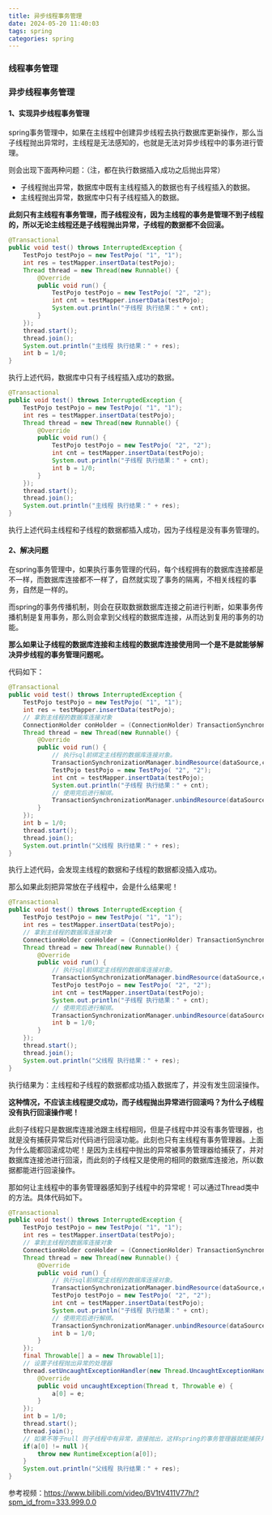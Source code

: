```yaml
---
title: 异步线程事务管理
date: 2024-05-20 11:40:03
tags: spring
categories: spring
---
```


### 线程事务管理

### 异步线程事务管理

#### 1、实现异步线程事务管理

spring事务管理中，如果在主线程中创建异步线程去执行数据库更新操作，那么当子线程抛出异常时，主线程是无法感知的，也就是无法对异步线程中的事务进行管理。

则会出现下面两种问题：（注，都在执行数据插入成功之后抛出异常）

- 子线程抛出异常，数据库中既有主线程插入的数据也有子线程插入的数据。
- 主线程抛出异常，数据库中只有子线程插入的数据。

**此刻只有主线程有事务管理，而子线程没有，因为主线程的事务是管理不到子线程的，所以无论主线程还是子线程抛出异常，子线程的数据都不会回滚。**

```java
@Transactional
public void test() throws InterruptedException {
    TestPojo testPojo = new TestPojo( "1", "1");
    int res = testMapper.insertData(testPojo);
    Thread thread = new Thread(new Runnable() {
        @Override
        public void run() {
            TestPojo testPojo = new TestPojo( "2", "2");
            int cnt = testMapper.insertData(testPojo);
            System.out.println("子线程 执行结果：" + cnt);
        }
    });
    thread.start();
    thread.join();
    System.out.println("主线程 执行结果：" + res);
    int b = 1/0;
}
```

执行上述代码，数据库中只有子线程插入成功的数据。

```java
@Transactional
public void test() throws InterruptedException {
    TestPojo testPojo = new TestPojo( "1", "1");
    int res = testMapper.insertData(testPojo);
    Thread thread = new Thread(new Runnable() {
        @Override
        public void run() {
            TestPojo testPojo = new TestPojo( "2", "2");
            int cnt = testMapper.insertData(testPojo);
            System.out.println("子线程 执行结果：" + cnt);
            int b = 1/0;
        }
    });
    thread.start();
    thread.join();
    System.out.println("主线程 执行结果：" + res);
}
```

执行上述代码主线程和子线程的数据都插入成功，因为子线程是没有事务管理的。

#### 2、解决问题

在spring事务管理中，如果执行事务管理的代码，每个线程拥有的数据库连接都是不一样，而数据库连接都不一样了，自然就实现了事务的隔离，不相关线程的事务，自然是一样的。

而spring的事务传播机制，则会在获取数据数据库连接之前进行判断，如果事务传播机制是复用事务，那么则会拿到父线程的数据库连接，从而达到复用的事务的功能。

**那么如果让子线程的数据库连接和主线程的数据库连接使用同一个是不是就能够解决异步线程的事务管理问题呢。**

代码如下：

```java
@Transactional
public void test() throws InterruptedException {
    TestPojo testPojo = new TestPojo( "1", "1");
    int res = testMapper.insertData(testPojo);
    // 拿到主线程的数据库连接对象
    ConnectionHolder conHolder = (ConnectionHolder) TransactionSynchronizationManager.getResource(dataSource);
    Thread thread = new Thread(new Runnable() {
        @Override
        public void run() {
            // 执行sql前绑定主线程的数据库连接对象。
            TransactionSynchronizationManager.bindResource(dataSource,conHolder);
            TestPojo testPojo = new TestPojo( "2", "2");
            int cnt = testMapper.insertData(testPojo);
            System.out.println("子线程 执行结果：" + cnt);
            // 使用完后进行解绑。
            TransactionSynchronizationManager.unbindResource(dataSource);
        }
    });
    int b = 1/0;
    thread.start();
    thread.join();
    System.out.println("父线程 执行结果：" + res);
}
```

执行上述代码，会发现主线程的数据和子线程的数据都没插入成功。

那么如果此刻把异常放在子线程中，会是什么结果呢！

```java
@Transactional
public void test() throws InterruptedException {
    TestPojo testPojo = new TestPojo( "1", "1");
    int res = testMapper.insertData(testPojo);
    // 拿到主线程的数据库连接对象
    ConnectionHolder conHolder = (ConnectionHolder) TransactionSynchronizationManager.getResource(dataSource);
    Thread thread = new Thread(new Runnable() {
        @Override
        public void run() {
            // 执行sql前绑定主线程的数据库连接对象。
            TransactionSynchronizationManager.bindResource(dataSource,conHolder);
            TestPojo testPojo = new TestPojo( "2", "2");
            int cnt = testMapper.insertData(testPojo);
            System.out.println("子线程 执行结果：" + cnt);
            // 使用完后进行解绑。
            TransactionSynchronizationManager.unbindResource(dataSource);
            int b = 1/0;
        }
    });
    thread.start();
    thread.join();
    System.out.println("父线程 执行结果：" + res);
}
```

执行结果为：主线程和子线程的数据都成功插入数据库了，并没有发生回滚操作。

**这种情况，不应该主线程提交成功，而子线程抛出异常进行回滚吗？为什么子线程没有执行回滚操作呢！**

此刻子线程只是数据库连接池跟主线程相同，但是子线程中并没有事务管理器，也就是没有捕获异常后对代码进行回滚功能。此刻也只有主线程有事务管理器。上面为什么能都回滚成功呢！是因为主线程中抛出的异常被事务管理器给捕获了，并对数据库连接池进行回滚，而此刻的子线程又是使用的相同的数据库连接池，所以数据都能进行回滚操作。

那如何让主线程中的事务管理器感知到子线程中的异常呢！可以通过Thread类中的方法。具体代码如下。

```java
@Transactional
public void test() throws InterruptedException {
    TestPojo testPojo = new TestPojo( "1", "1");
    int res = testMapper.insertData(testPojo);
    // 拿到主线程的数据库连接对象
    ConnectionHolder conHolder = (ConnectionHolder) TransactionSynchronizationManager.getResource(dataSource);
    Thread thread = new Thread(new Runnable() {
        @Override
        public void run() {
            // 执行sql前绑定主线程的数据库连接对象。
            TransactionSynchronizationManager.bindResource(dataSource,conHolder);
            TestPojo testPojo = new TestPojo( "2", "2");
            int cnt = testMapper.insertData(testPojo);
            System.out.println("子线程 执行结果：" + cnt);
            // 使用完后进行解绑。
            TransactionSynchronizationManager.unbindResource(dataSource);
            int b = 1/0;
        }
    });
    final Throwable[] a = new Throwable[1];
    // 设置子线程抛出异常的处理器
    thread.setUncaughtExceptionHandler(new Thread.UncaughtExceptionHandler() {
        @Override
        public void uncaughtException(Thread t, Throwable e) {
            a[0] = e;
        }
    });
    int b = 1/0;
    thread.start();
    thread.join();
    // 如果不等于null 则子线程中有异常，直接抛出，这样spring的事务管理器就能捕获并回滚。
    if(a[0] != null ){
        throw new RuntimeException(a[0]);
    }
    System.out.println("父线程 执行结果：" + res);
}
```

参考视频：https://www.bilibili.com/video/BV1tV411V77h/?spm_id_from=333.999.0.0